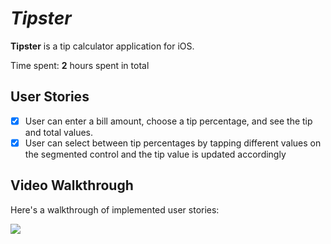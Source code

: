 # *Tipster*

**Tipster** is a tip calculator application for iOS.

Time spent: **2** hours spent in total

## User Stories

* [X] User can enter a bill amount, choose a tip percentage, and see the tip and total values.
* [X] User can select between tip percentages by tapping different values on the segmented control and the tip value is updated accordingly

## Video Walkthrough

Here's a walkthrough of implemented user stories:

![](https://i.imgur.com/Arz6N3X.gif)
